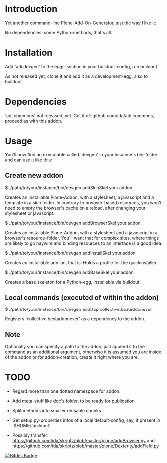 Introduction
============

Yet another command-line Plone-Add-On-Generator, just the way I like it:

No dependencies, some Python-methods, that's all.


Installation
=============

Add 'adi.devgen' to the eggs-section in your buildout-config, run buildout.

As not released yet, clone it and add it as a development-egg, also to buildout.


Dependencies
============

'adi.commons' not released, yet. Get it of: github.com/ida/adi.commons, proceed as with this addon.


Usage
=====

You'll now find an executable called 'devgen' in your instance's bin-folder and can use it like this:


Create new addon
----------------

$ ./path/to/your/instance/bin/devgen addSkinSkel your.addon

Creates an installable Plone-Addon, with a stylesheet, a javascript and a template in a skin folder.
In contrary to brwoser-based resources, you won't need to empty the browser's cache on a reload, after changing your stylesheet or javascript.


$ ./path/to/your/instance/bin/devgen addBrowserSkel your.addon

Creates an installable Plone-Addon, with a stylesheet and a javascript in a browser's resource-folder.
You'll want that for complex sites, where things are likely to go haywire and binding resources to an interface is a good idea.


$ ./path/to/your/instance/bin/devgen addInstallSkel your.addon

Creates an installable add-on, that is: Holds a profile for the quickinstaller.


$ ./path/to/your/instance/bin/devgen addBaseSkel your.addon

Creates a base skeleton for a Python-egg, installable via buildout.


Local commands (executed of within the addon)
---------------------------------------------

$ ./path/to/your/instance/bin/devgen addDep collective.bestaddonever

Registers 'collective.bestaddonever' as a dependency to the addon.


Note
----

Optionally you can specify a path to the addon, just append it to the command as an additional argument,
otherwise it is assumed you are inside of the addon or for addon-creation, create it right where you are.


TODO
====

- Regard more than one dotted namespace for addon.

- Add meta-stuff like doc's folder, to be ready for publication.

- Split methods into smaller reusable chunks.

- Get setup.py-properties infos of a local default-config, say, if present in '$HOME/.buildout'.

- Possibly transfer:
https://github.com/ida/skriptz/blob/master/plone/addBrowser.py
and
https://github.com/ida/skriptz/blob/master/plone/Dexterity/addField.py


[![Bitdeli Badge](https://d2weczhvl823v0.cloudfront.net/ida/adi.devgen/trend.png)](https://bitdeli.com/free "Bitdeli Badge")


